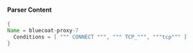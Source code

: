 #### Parser Content
```Java
{
Name = bluecoat-proxy-7
  Conditions = [ """ CONNECT """, """ TCP_""", """tcp""" ]
}
```
